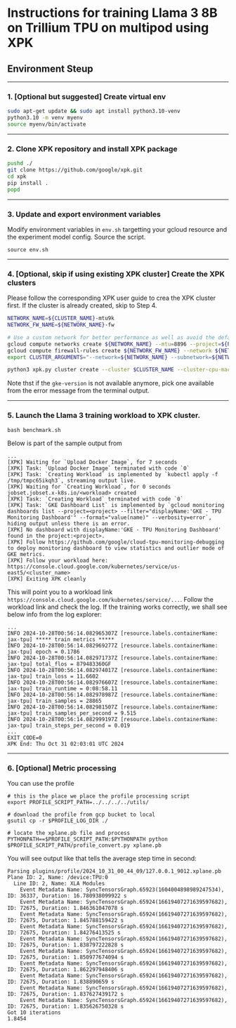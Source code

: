 

# Instructions for training Llama 3 8B on Trillium TPU on multipod using XPK

## Environment Steup
---
### 1. [Optional but suggested] Create virtual env
```bash
sudo apt-get update && sudo apt install python3.10-venv
python3.10 -m venv myenv
source myenv/bin/activate
```
---
### 2. Clone XPK repository and install XPK package
```bash
pushd ./
git clone https://github.com/google/xpk.git
cd xpk
pip install .
popd
```

---
### 3. Update and export environment variables
Modify environment variables in `env.sh` targetting your gcloud resource and the experiment model config. Source the script.
```
source env.sh
```

---
### 4. [Optional, skip if using existing XPK cluster] Create the XPK clusters
Please follow the corresponding XPK user guide to crea the XPK cluster first. If the cluster is already created, skip to Step 4.  
```bash
NETWORK_NAME=${CLUSTER_NAME}-mtu9k
NETWORK_FW_NAME=${NETWORK_NAME}-fw

# Use a custom network for better performance as well as avoid the default network to be overloaded.
gcloud compute networks create ${NETWORK_NAME} --mtu=8896 --project=${PROJECT} --subnet-mode=auto --bgp-routing-mode=regional
gcloud compute firewall-rules create ${NETWORK_FW_NAME} --network ${NETWORK_NAME} --allow tcp,icmp,udp --project=${PROJECT}
export CLUSTER_ARGUMENTS="--network=${NETWORK_NAME} --subnetwork=${NETWORK_NAME}"

python3 xpk.py cluster create --cluster $CLUSTER_NAME --cluster-cpu-machine-type=n1-standard-8 --num-slices=$NUM_SLICES --tpu-type=$TPU_TYPE --zone=$ZONE  --project=$PROJECT --on-demand --custom-cluster-arguments="${CLUSTER_ARGUMENTS}"  --create-vertex-tensorboard --gke-version=1.31.1-gke.1678000
```
Note thst if the `gke-version` is not available anymore, pick one available from the error message from the terminal output.

---
### 5. Launch the Llama 3 training workload to XPK cluster.
```
bash benchmark.sh
```

Below is part of the sample output from 
```
...
[XPK] Waiting for `Upload Docker Image`, for 7 seconds
[XPK] Task: `Upload Docker Image` terminated with code `0`
[XPK] Task: `Creating Workload` is implemented by `kubectl apply -f /tmp/tmpc65ikqh3`, streaming output live.
[XPK] Waiting for `Creating Workload`, for 0 seconds
jobset.jobset.x-k8s.io/<workload> created
[XPK] Task: `Creating Workload` terminated with code `0`
[XPK] Task: `GKE Dashboard List` is implemented by `gcloud monitoring dashboards list --project=<project> --filter="displayName:'GKE - TPU Monitoring Dashboard'" --format="value(name)" --verbosity=error`, hiding output unless there is an error.
[XPK] No dashboard with displayName:'GKE - TPU Monitoring Dashboard' found in the project:<project>.
[XPK] Follow https://github.com/google/cloud-tpu-monitoring-debugging to deploy monitoring dashboard to view statistics and outlier mode of GKE metrics.
[XPK] Follow your workload here: https://console.cloud.google.com/kubernetes/service/us-east5/<cluster_name>
[XPK] Exiting XPK cleanly
```
This will point you to a workload link `https://console.cloud.google.com/kubernetes/service/...`. Follow the workload link and check the log. If the training works correctly, we shall see below info from the log explorer:
```
...
INFO 2024-10-28T00:56:14.082965307Z [resource.labels.containerName: jax-tpu] ***** train metrics *****
INFO 2024-10-28T00:56:14.082969277Z [resource.labels.containerName: jax-tpu] epoch = 0.1786
INFO 2024-10-28T00:56:14.082971737Z [resource.labels.containerName: jax-tpu] total_flos = 879483360GF
INFO 2024-10-28T00:56:14.082974017Z [resource.labels.containerName: jax-tpu] train_loss = 11.6602
INFO 2024-10-28T00:56:14.082976607Z [resource.labels.containerName: jax-tpu] train_runtime = 0:08:58.11
INFO 2024-10-28T00:56:14.082978987Z [resource.labels.containerName: jax-tpu] train_samples = 28865
INFO 2024-10-28T00:56:14.082981507Z [resource.labels.containerName: jax-tpu] train_samples_per_second = 9.515
INFO 2024-10-28T00:56:14.082999197Z [resource.labels.containerName: jax-tpu] train_steps_per_second = 0.019
...
EXIT_CODE=0
XPK End: Thu Oct 31 02:03:01 UTC 2024
```
---
### 6. [Optional] Metric processing
You can use the profile 
```
# this is the place we place the profile processing script
export PROFILE_SCRIPT_PATH=../../../../utils/

# download the profile from gcp bucket to local
gsutil cp -r $PROFILE_LOG_DIR ./

# locate the xplane.pb file and process
PYTHONPATH==$PROFILE_SCRIPT_PATH:$PYTHONPATH python $PROFILE_SCRIPT_PATH/profile_convert.py xplane.pb
```

You will see output like that tells the average step time in second:
```
Parsing plugins/profile/2024_10_31_00_44_09/127.0.0.1_9012.xplane.pb
Plane ID: 2, Name: /device:TPU:0
  Line ID: 2, Name: XLA Modules
    Event Metadata Name: SyncTensorsGraph.65923(1604004898989247534), ID: 36337, Duration: 16.780938099922 s
    Event Metadata Name: SyncTensorsGraph.65924(16619407271639597682), ID: 72675, Duration: 1.846361047078 s
    Event Metadata Name: SyncTensorsGraph.65924(16619407271639597682), ID: 72675, Duration: 1.845788159422 s
    Event Metadata Name: SyncTensorsGraph.65924(16619407271639597682), ID: 72675, Duration: 1.84276413525 s
    Event Metadata Name: SyncTensorsGraph.65924(16619407271639597682), ID: 72675, Duration: 1.838797222828 s
    Event Metadata Name: SyncTensorsGraph.65924(16619407271639597682), ID: 72675, Duration: 1.850977674094 s
    Event Metadata Name: SyncTensorsGraph.65924(16619407271639597682), ID: 72675, Duration: 1.862297948406 s
    Event Metadata Name: SyncTensorsGraph.65924(16619407271639597682), ID: 72675, Duration: 1.838890659 s
    Event Metadata Name: SyncTensorsGraph.65924(16619407271639597682), ID: 72675, Duration: 1.837627439172 s
    Event Metadata Name: SyncTensorsGraph.65924(16619407271639597682), ID: 72675, Duration: 1.835626750328 s
Got 10 iterations
1.8454
```

